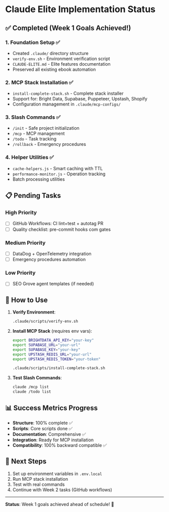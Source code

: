 # Claude Elite Implementation Status

## ✅ Completed (Week 1 Goals Achieved!)

### 1. Foundation Setup ✅

- Created `.claude/` directory structure
- `verify-env.sh` - Environment verification script
- `CLAUDE-ELITE.md` - Elite features documentation
- Preserved all existing ebook automation

### 2. MCP Stack Installation ✅

- `install-complete-stack.sh` - Complete stack installer
- Support for: Bright Data, Supabase, Puppeteer, Upstash, Shopify
- Configuration management in `.claude/mcp-configs/`

### 3. Slash Commands ✅

- `/init` - Safe project initialization
- `/mcp` - MCP management
- `/todo` - Task tracking
- `/rollback` - Emergency procedures

### 4. Helper Utilities ✅

- `cache-helpers.js` - Smart caching with TTL
- `performance-monitor.js` - Operation tracking
- Batch processing utilities

## 📋 Pending Tasks

### High Priority

- [ ] GitHub Workflows: CI lint+test + autotag PR
- [ ] Quality checklist: pre-commit hooks com gates

### Medium Priority

- [ ] DataDog + OpenTelemetry integration
- [ ] Emergency procedures automation

### Low Priority

- [ ] SEO Grove agent templates (if needed)

## 🚀 How to Use

1. **Verify Environment**:

   ```bash
   .claude/scripts/verify-env.sh
   ```

2. **Install MCP Stack** (requires env vars):

   ```bash
   export BRIGHTDATA_API_KEY="your-key"
   export SUPABASE_URL="your-url"
   export SUPABASE_KEY="your-key"
   export UPSTASH_REDIS_URL="your-url"
   export UPSTASH_REDIS_TOKEN="your-token"
   
   .claude/scripts/install-complete-stack.sh
   ```

3. **Test Slash Commands**:

   ```bash
   claude /mcp list
   claude /todo list
   ```

## 📊 Success Metrics Progress

- **Structure**: 100% complete ✅
- **Scripts**: Core scripts done ✅
- **Documentation**: Comprehensive ✅
- **Integration**: Ready for MCP installation
- **Compatibility**: 100% backward compatible ✅

## 🎯 Next Steps

1. Set up environment variables in `.env.local`
2. Run MCP stack installation
3. Test with real commands
4. Continue with Week 2 tasks (GitHub workflows)

---

**Status**: Week 1 goals achieved ahead of schedule! 🎉
